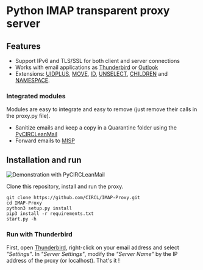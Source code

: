 # Python IMAP transparent proxy server

## Features

* Support IPv6 and TLS/SSL for both client and server connections
* Works with email applications as [Thunderbird](https://www.mozilla.org/en-US/thunderbird/) or [Outlook](https://outlook.live.com/owa/)
* Extensions: [UIDPLUS](https://rfc-editor.org/rfc/rfc4315.txt), [MOVE](https://rfc-editor.org/rfc/rfc6851.txt), [ID](https://rfc-editor.org/rfc/rfc2971.txt), [UNSELECT](https://rfc-editor.org/rfc/rfc3691.txt), [CHILDREN](https://rfc-editor.org/rfc/rfc3348.txt) and [NAMESPACE](https://rfc-editor.org/rfc/rfc2342.txt).

### Integrated modules

Modules are easy to integrate and easy to remove (just remove their calls in the proxy.py file).

* Sanitize emails and keep a copy in a Quarantine folder using the [PyCIRCLeanMail](https://github.com/CIRCL/PyCIRCLeanMail)
* Forward emails to [MISP](https://github.com/misp)

## Installation and run

![Demonstration with PyCIRCLeanMail](demo.gif)

Clone this repository, install and run the proxy.

```
git clone https://github.com/CIRCL/IMAP-Proxy.git
cd IMAP-Proxy
python3 setup.py install
pip3 install -r requirements.txt
start.py -h
```

### Run with Thunderbird

First, open [Thunderbird](https://www.mozilla.org/en-US/thunderbird/), right-click on your email address and select *"Settings"*. In *"Server Settings"*, modify the *"Server Name"* by the IP address of the proxy (or localhost). That's it !